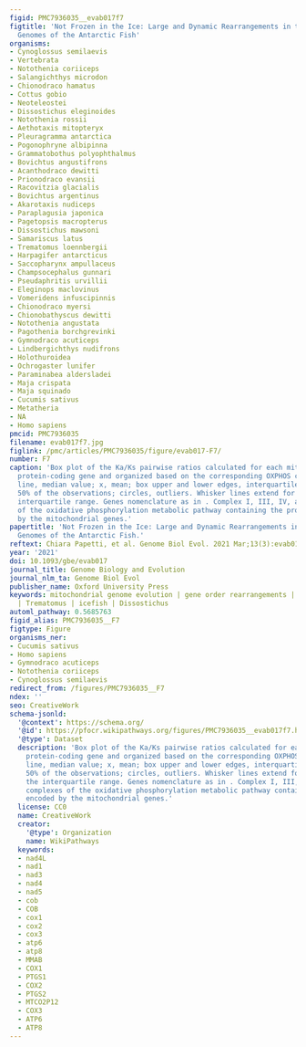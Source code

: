 ```yaml
---
figid: PMC7936035__evab017f7
figtitle: 'Not Frozen in the Ice: Large and Dynamic Rearrangements in the Mitochondrial
  Genomes of the Antarctic Fish'
organisms:
- Cynoglossus semilaevis
- Vertebrata
- Notothenia coriiceps
- Salangichthys microdon
- Chionodraco hamatus
- Cottus gobio
- Neoteleostei
- Dissostichus eleginoides
- Notothenia rossii
- Aethotaxis mitopteryx
- Pleuragramma antarctica
- Pogonophryne albipinna
- Grammatobothus polyophthalmus
- Bovichtus angustifrons
- Acanthodraco dewitti
- Prionodraco evansii
- Racovitzia glacialis
- Bovichtus argentinus
- Akarotaxis nudiceps
- Paraplagusia japonica
- Pagetopsis macropterus
- Dissostichus mawsoni
- Samariscus latus
- Trematomus loennbergii
- Harpagifer antarcticus
- Saccopharynx ampullaceus
- Champsocephalus gunnari
- Pseudaphritis urvillii
- Eleginops maclovinus
- Vomeridens infuscipinnis
- Chionodraco myersi
- Chionobathyscus dewitti
- Notothenia angustata
- Pagothenia borchgrevinki
- Gymnodraco acuticeps
- Lindbergichthys nudifrons
- Holothuroidea
- Ochrogaster lunifer
- Paraminabea aldersladei
- Maja crispata
- Maja squinado
- Cucumis sativus
- Metatheria
- NA
- Homo sapiens
pmcid: PMC7936035
filename: evab017f7.jpg
figlink: /pmc/articles/PMC7936035/figure/evab017-F7/
number: F7
caption: 'Box plot of the Ka/Ks pairwise ratios calculated for each mitochondrial
  protein-coding gene and organized based on the corresponding OXPHOS complex. Middle
  line, median value; x, mean; box upper and lower edges, interquartile range, including
  50% of the observations; circles, outliers. Whisker lines extend for 1.5 times the
  interquartile range. Genes nomenclature as in . Complex I, III, IV, and V: complexes
  of the oxidative phosphorylation metabolic pathway containing the proteins encoded
  by the mitochondrial genes.'
papertitle: 'Not Frozen in the Ice: Large and Dynamic Rearrangements in the Mitochondrial
  Genomes of the Antarctic Fish.'
reftext: Chiara Papetti, et al. Genome Biol Evol. 2021 Mar;13(3):evab017.
year: '2021'
doi: 10.1093/gbe/evab017
journal_title: Genome Biology and Evolution
journal_nlm_ta: Genome Biol Evol
publisher_name: Oxford University Press
keywords: mitochondrial genome evolution | gene order rearrangements | Notothenioidei
  | Trematomus | icefish | Dissostichus
automl_pathway: 0.5685763
figid_alias: PMC7936035__F7
figtype: Figure
organisms_ner:
- Cucumis sativus
- Homo sapiens
- Gymnodraco acuticeps
- Notothenia coriiceps
- Cynoglossus semilaevis
redirect_from: /figures/PMC7936035__F7
ndex: ''
seo: CreativeWork
schema-jsonld:
  '@context': https://schema.org/
  '@id': https://pfocr.wikipathways.org/figures/PMC7936035__evab017f7.html
  '@type': Dataset
  description: 'Box plot of the Ka/Ks pairwise ratios calculated for each mitochondrial
    protein-coding gene and organized based on the corresponding OXPHOS complex. Middle
    line, median value; x, mean; box upper and lower edges, interquartile range, including
    50% of the observations; circles, outliers. Whisker lines extend for 1.5 times
    the interquartile range. Genes nomenclature as in . Complex I, III, IV, and V:
    complexes of the oxidative phosphorylation metabolic pathway containing the proteins
    encoded by the mitochondrial genes.'
  license: CC0
  name: CreativeWork
  creator:
    '@type': Organization
    name: WikiPathways
  keywords:
  - nad4L
  - nad1
  - nad3
  - nad4
  - nad5
  - cob
  - COB
  - cox1
  - cox2
  - cox3
  - atp6
  - atp8
  - MMAB
  - COX1
  - PTGS1
  - COX2
  - PTGS2
  - MTCO2P12
  - COX3
  - ATP6
  - ATP8
---
```

